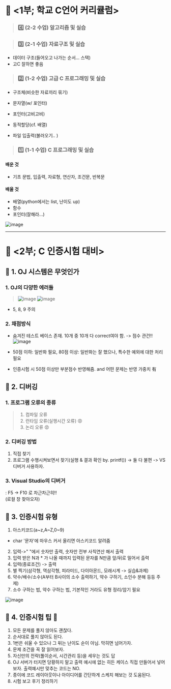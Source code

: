 # **👻 <1부; 학교 C언어 커리큘럼>**

> ### **4️⃣ (2-2 수업) 알고리즘 및 실습**

> ### **3️⃣ (2-1 수업) 자료구조 및 실습**
 - 데이터 구조(들어오고 나가는 순서... 스택)
 - 고C 잘하면 좋음

> ### **2️⃣ (1-2 수업) 고급 C 프로그래밍 및 실습**
- 구조체(비슷한 자료끼리 묶기)
- 문자열(w/ 포인터)
- 포인터(고비고비)

- 동적할당(cf. 배열)
- 파일 입출력(불러오기.. )

> ### **1️⃣ (1-1 수업) C 프로그래밍 및 실습**
#### **배운 것**
- 기초 문법, 입출력, 자료형, 연산자, 조건문, 반복문

#### **배울 것**
- 배열(python에서는 list, 난이도 up)
- 함수
- 포인터(잘해라...)

![image](https://user-images.githubusercontent.com/78032658/114694676-c0f51400-9d55-11eb-81a1-479feb2f8cd5.png)

<hr/>

# **👻 <2부; C 인증시험 대비>**

## **💙 1. OJ 시스템은 무엇인가**
### **1. OJ의 다양한 에러들**
> ![image](https://user-images.githubusercontent.com/78032658/114697288-b12aff00-9d58-11eb-8e8f-6ade683367e0.png)
> ![image](https://user-images.githubusercontent.com/78032658/114697545-023af300-9d59-11eb-913c-fbe544af5a73.png)
- 5, 8, 9 주의  

### **2. 채점방식**
- 숨겨진 테스트 베이스 존재. 10개 중 10개 다 correct여야 함. -> 점수 관건!!  
![image](https://user-images.githubusercontent.com/78032658/114698190-c2284000-9d59-11eb-8404-a46a5dcd9698.png)

- 50점 이하: 일반화 필요, 80점 이상: 일반화는 잘 했으나, 특수한 예외에 대한 처리 필요

- 인증시험 시 50점 이상만 부분점수 반영해줌. and 어떤 문제는 반영 가중치 有


## **💙 2. 디버깅**

### **1. 프로그램 오류의 종류**
>1. 컴파일 오류
>2. 런타임 오류(실행시간 오류) 😡
>3. 논리 오류 😡

### **2. 디버깅 방법**
1. 직접 찾기
2. 프로그램 수행시켜보면서 찾기(실행 & 결과 확인 by. printf())
-> 둘 다 불편 -> VS 디버거 사용하자.

### **3. Visual Studio의 디버거**
: F5 -> F10 로 차근차근히!!  
(로컬 창 찾아오자)


## **💙 3. 인증시험 유형**

1. 아스키코드(a~z,A~Z,0~9)
- char '문자'에 마우스 커서 올리면 아스키코드 알려줌 
2. 입력->"   "에서 숫자만 출력, 숫자만 전부 사칙연산 해서 출력
3. 입력 받은 N과 * 가 나올 때까지 입력된 문자를 N만큼 앞/뒤로 밀어서 출력
4. 입력(종료조건) -> 출력
5. 별 찍기(삼각형, 역삼각형, 피라미드, 다이아몬드, 모래시계 -> 실습&과제)
6. 약수/배수/소수(A부터 B사이의 소수 출력하기, 약수 구하기, 소인수 분해 등등 주제)
7. 소수 구하는 법, 약수 구하는 법, 기본적인 거라도 유형 정리/암기 필요

![image](https://user-images.githubusercontent.com/78032658/114702524-23064700-9d5f-11eb-9bf9-ef46469bd27b.png)



## **💙 4. 인증시험 팁 🔑**
1. 모든 문제를 풀지 않아도 괜찮다.
2. 순서대로 풀지 않아도 된다.
3. 1번은 쉬울 수 있으나 그 뒤는 난이도 순이 아님. 막히면 넘어가자.
4. 문제 조건을 꼭 잘 읽어보자.
5. 자신만의 전략(풀이순서, 시간관리 등)을 세우는 것도 답
6. OJ 서버가 터지면 당황하지 말고 출력 예시에 없는 히든 케이스 직접 만들어서 넣어보자. 출력예시만 맞추는 코드는 NO.
7. 종이에 코드 레이아웃이나 아이디어를 간단하게 스케치 해보는 것 도움된다.
8. 시험 보고 후기 정리하기


